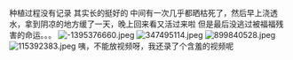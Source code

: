 种植过程没有记录
其实长的挺好的
中间有一次几乎都晒枯死了，然后早上浇透水，拿到阴凉的地方缓了一天，晚上回来看又活过来啦
但是最后没逃过被福福残害的命运。。。
![-1395376660.jpeg](https://cdn.nlark.com/yuque/0/2024/jpeg/35129411/1716134877583-77d62c3f-e461-4074-9a64-744596e9609d.jpeg#averageHue=%236d7062&from=url&id=LQ5aa&originHeight=1365&originWidth=1024&originalType=binary&ratio=1&rotation=0&showTitle=false&size=379642&status=done&style=none&title=)
![347495114.jpeg](https://cdn.nlark.com/yuque/0/2024/jpeg/35129411/1716134878825-8b4abcfa-7296-41e8-8379-7339a51b1cc2.jpeg#averageHue=%2355672c&from=url&id=CwIpJ&originHeight=1365&originWidth=1024&originalType=binary&ratio=1&rotation=0&showTitle=false&size=366078&status=done&style=none&title=)
![899840528.jpeg](https://cdn.nlark.com/yuque/0/2024/jpeg/35129411/1716134879964-de499962-bd86-49b9-bb8d-583526ba43dd.jpeg#averageHue=%235e735d&from=url&id=ixgSH&originHeight=1344&originWidth=1008&originalType=binary&ratio=1&rotation=0&showTitle=false&size=410641&status=done&style=none&title=)
![115392383.jpeg](https://cdn.nlark.com/yuque/0/2024/jpeg/35129411/1716134881275-e21c8fa6-5d9d-4ceb-8810-02170da9925d.jpeg#averageHue=%238f9d8b&from=url&id=zQmi8&originHeight=1365&originWidth=1024&originalType=binary&ratio=1&rotation=0&showTitle=false&size=308425&status=done&style=none&title=)
咦，不能放视频呀，我还录了个含羞的视频呢
